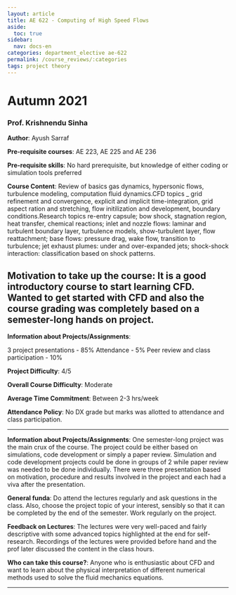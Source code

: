 ```yaml
---
layout: article
title: AE 622 - Computing of High Speed Flows
aside:
  toc: true
sidebar:
  nav: docs-en
categories: department_elective ae-622
permalink: /course_reviews/:categories
tags: project theory
---
```


# Autumn 2021
### Prof. Krishnendu Sinha
**Author**: Ayush Sarraf

**Pre-requisite courses**: AE 223, AE 225 and AE 236

**Pre-requisite skills**: No hard prerequisite, but knowledge of either coding or simulation tools preferred


**Course Content**:
Review of basics gas dynamics, hypersonic flows, turbulence modeling, computation fluid dynamics.CFD topics _ grid refinement and convergence, explicit and implicit time-integration, grid aspect ration and stretching, flow initilization and development, boundary conditions.Research topics re-entry capsule; bow shock, stagnation region, heat transfer, chemical reactions; inlet and nozzle flows: laminar and turbulent boundary layer, turbulence models, show-turbulent layer, flow reattachment; base flows: pressure drag, wake flow, transition to turbulence; jet exhaust plumes: under and over-expanded jets; shock-shock interaction: classification based on shock patterns.

**Motivation to take up the course**: It is a good introductory course to start learning CFD.
Wanted to get started with CFD and also the course grading was completely based on a semester-long hands on project.
---

**Information about Projects/Assignments**:

3 project presentations - 85%
Attendance - 5%
Peer review and class participation - 10%



**Project Difficulty**: 4/5

**Overall Course Difficulty**: Moderate

**Average Time Commitment**:
Between 2-3 hrs/week

**Attendance Policy**: No DX grade but marks was allotted to attendance and class participation.


---

**Information about Projects/Assignments**: One semester-long project was the main crux of the course. The project could be either based on simulations, code development or simply a paper review. Simulation and code development projects could be done in groups of 2 while paper review was needed to be done individually. There were three presentation based on motivation, procedure and results involved in the project and each had a viva after the presentation.

**General funda**: Do attend the lectures regularly and ask questions in the class. Also, choose the project topic of your interest, sensibly so that it can be completed by the end of the semester. Work regularly on the project.

**Feedback on Lectures**: The lectures were very well-paced and fairly descriptive with some advanced topics highlighted at the end for self-research. Recordings of the lectures were provided before hand and the prof later discussed the content in the class hours.

**Who can take this course?**: Anyone who is enthusiastic about CFD and want to learn about the physical interpretation of different numerical methods used to solve the fluid mechanics equations.


---
